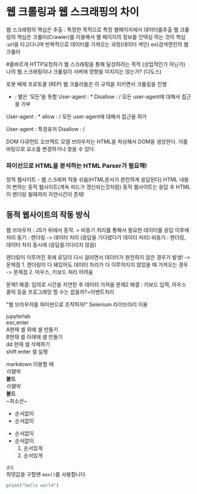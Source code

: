 # 웹 크롤링과 웹 스크래핑의 차이
웹 스크래핑의 핵심은 추출 : 특정한 목적으로 특정 웹페이지에서 데이터를추출
웹 크롤링의 핵심은 크롤러(Crawler)를 이용해서 웹 페이지의 정보를 인덱싱 하는 것이 핵심
:url을 타고다니며 반복적으로 데이터를 가져오는 과정(데이터 색인) ex)검색엔진의 웹 크롤러

#올바르게 HTTP요청하기
웹 스크래핑을 통해  달성하려는 목적 (상업적인가 아닌가)
나의 웹 스크래핑이나 크롤링이 서버에 영향을 미치지는 않는가? (디도스)

 로봇 배제 프로토콜 (REP)
 웹 크롤러들은 이 규칙을 지키면서 크롤링을 진행
 * : 별은 '모든'을 뜻함
 User-agent : * 
 Disallow : /
 모든 user-agent에 대해서 접근을 거부

 User-agent : *
 allow : /
 모든 user-agent에 대해서 접근을 허가

 User-agent : 특정유저
 Disallow : /

DOM 다큐먼트 오브젝트 모델
브라우저는 HTML을 파싱해서 DOM을 생성한다.
이를 바탕으로 요소를 변경하거나 찾을 수 있다.
### 파이선으로 HTML을 분석하는 HTML Parser가 필요해!

정적 웹사이트 - 웹 스크래퍼 적용 쉬움(HTML문서가 완전하게 응답된다)
HTML 내용이 변하는 동적 웹사이트(계속 피드가 갱신되는것처럼)
동적 웹사이트는 응답 후 HTML이 렌더링 될때까지 지연시간이 존재!
## 동적 웹사이트의 작동 방식
웹 브라우저 : JS가 뒤에서 동작. = 비동기 처리를 통해서 필요한 데이터를 응답 이후에 처리
동기 : 렌더링 -> 데이터 처리 (응답을 기다렸다가 데이터 처리)
비동기 : 렌더링, 데이터 처리 동시에 (응답을기다리지 않음)

렌더링이 이루어진 후에 로딩이 다시 걸리면서 데이터가 완전하지 않은 경우가 발생!
-> 문제점 1. 렌더링이 다 돼있어도 데이터 처리가 다 이루어지지 않았을 때 가져오는 경우
-> 문제점 2. 마우스, 키보드 처리 어려움

문제1 해결: 임의로 시간을 지연한 후 데이터 가져옴
문제2 해결 : 키보드 입력, 마우스 클릭 등을 프로그래밍 할 수는 없을까?=이벤트처리

"웹 브라우저를 파이썬으로 조작하자!"
Selenium 라이브러리 이용

jupyterlab
<br>
esc,enter<br>
A현재 셀 위에 셀 만들기<br>
B현재 셀 아래에 셀 만들기<br>
dd 현재 셀 삭제하기<br>
shift enter 셀 실행<br>


markdown 이용할 때 <br>
_이탤릭_ <br>
__볼드__ <br>
*이탤릭* <br>
**볼드**   
~취소선~ <br>
- 순서없이 
- 순서없이 
* 순서없이 
* 순서없이 
  1. 순서있게
  2. 순서있게 
 
`코드` <br>
최댓값을 구할떈 `max()`를 사용합니다 <br>
```py
print("hello world")
```

